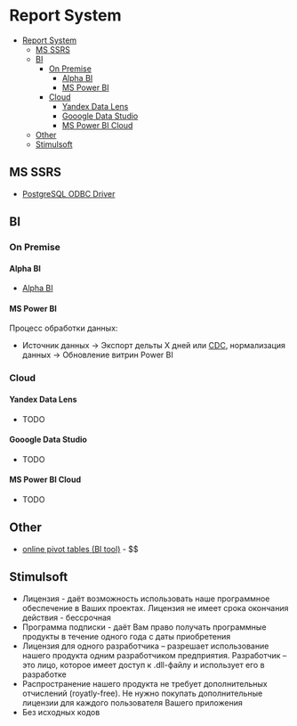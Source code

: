 # Report System

- [Report System](#report-system)
	- [MS SSRS](#ms-ssrs)
	- [BI](#bi)
		- [On Premise](#on-premise)
			- [Alpha BI](#alpha-bi)
			- [MS Power BI](#ms-power-bi)
		- [Cloud](#cloud)
			- [Yandex Data Lens](#yandex-data-lens)
			- [Gooogle Data Studio](#gooogle-data-studio)
			- [MS Power BI Cloud](#ms-power-bi-cloud)
	- [Other](#other)
	- [Stimulsoft](#stimulsoft)

## MS SSRS

- [PostgreSQL ODBC Driver](http://blog.i-m-code.com/2013/06/03/connect-ssrs-to-postgresql-database/)

## BI

### On Premise

#### Alpha BI

- [Alpha BI](https://bars-alpha.bi/)

#### MS Power BI

Процесс обработки данных:

- Источник данных -> Экспорт дельты Х дней или [CDC](../arch/system.class/cdc.md), нормализация данных -> Обновление витрин Power BI

### Cloud

#### Yandex Data Lens

- TODO

#### Gooogle Data Studio

- TODO

#### MS Power BI Cloud

- TODO

## Other

- [online pivot tables (BI tool)](https://www.seektable.com/) - $$

## Stimulsoft

- Лицензия - даёт возможность использовать наше программное обеспечение в Ваших проектах. Лицензия не имеет срока окончания действия - бессрочная
- Программа подписки - даёт Вам право получать программные продукты в течение одного года с даты приобретения
- Лицензия для одного разработчика – разрешает использование нашего продукта одним разработчиком предприятия. Разработчик – это лицо, которое имеет доступ к .dll-файлу и использует его в разработке
- Распространение нашего продукта не требует дополнительных отчислений (royatly-free). Не нужно покупать дополнительные лицензии для каждого пользователя Вашего приложения
- Без исходных кодов
